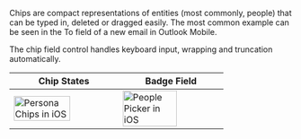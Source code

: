 Chips are compact representations of entities (most commonly, people) that can be typed in, deleted or dragged easily. The most common example can be seen in the To field of a new email in Outlook Mobile.

The chip field control handles keyboard input, wrapping and truncation automatically.

<!-- prettier-ignore-start -->
| Chip States | Badge Field |
| - | - |
| <img src="https://static2.sharepointonline.com/files/fabric/fabric-website/images/controls/ios/persona/demo-badge-view.png" alt="Persona Chips in iOS" style="width: 75%;" /> | <img src="https://static2.sharepointonline.com/files/fabric/fabric-website/images/controls/ios/persona/demo-badge-field.png" alt="People Picker in iOS" style="width: 75%;" /> |
<!-- prettier-ignore-end -->
